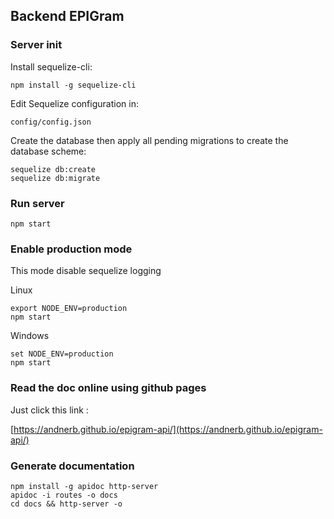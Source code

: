 ## Backend EPIGram

### Server init

Install sequelize-cli:

    npm install -g sequelize-cli

Edit Sequelize configuration in:

    config/config.json

Create the database then apply all pending migrations to create the database scheme:

    sequelize db:create
    sequelize db:migrate

### Run server

    npm start

### Enable production mode

This mode disable sequelize logging

Linux

    export NODE_ENV=production
    npm start

Windows

    set NODE_ENV=production
    npm start

### Read the doc online using github pages

Just click this link :

[https://andnerb.github.io/epigram-api/](https://andnerb.github.io/epigram-api/)
    
### Generate documentation

    npm install -g apidoc http-server
    apidoc -i routes -o docs
    cd docs && http-server -o

